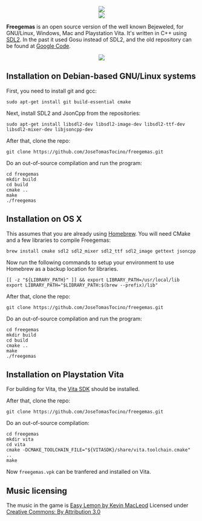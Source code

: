 <p align="center">
    <img src="https://raw.githubusercontent.com/JoseTomasTocino/freegemas/static/images/header_logo.png"><br>
    <img src="https://raw.githubusercontent.com/JoseTomasTocino/freegemas/static/images/header_gems.png"><br>
</p>

__Freegemas__ is an open source version of the well known Bejeweled, for GNU/Linux, Windows, Mac and Playstation Vita. It's written in C++ using [SDL2](https://www.libsdl.org/). In the past it used Gosu instead of SDL2, and the old repository can be found at [Google Code](https://code.google.com/archive/p/freegemas/).

<p align="center">
    <img src="https://raw.githubusercontent.com/JoseTomasTocino/freegemas/static/images/screenshot_1.png">
</p>    
        


## Installation on Debian-based GNU/Linux systems

First, you need to install git and gcc:

    sudo apt-get install git build-essential cmake

Next, install SDL2 and JsonCpp from the repositories:

    sudo apt-get install libsdl2-dev libsdl2-image-dev libsdl2-ttf-dev libsdl2-mixer-dev libjsoncpp-dev
    
After that, clone the repo:

    git clone https://github.com/JoseTomasTocino/freegemas.git
    
Do an out-of-source compilation and run the program:

    cd freegemas
    mkdir build
    cd build
    cmake ..
    make
    ./freegemas

## Installation on OS X

This assumes that you are already using [Homebrew](https://brew.sh/). You will need CMake and a few libraries to compile Freegemas:

    brew install cmake sdl2 sdl2_mixer sdl2_ttf sdl2_image gettext jsoncpp

Now run the following commands to setup your environment to use Homebrew as a backup location for libraries.

```
[[ -z "${LIBRARY_PATH}" ]] && export LIBRARY_PATH=/usr/local/lib
export LIBRARY_PATH="$LIBRARY_PATH:$(brew --prefix)/lib"
```

After that, clone the repo:

    git clone https://github.com/JoseTomasTocino/freegemas.git
    
Do an out-of-source compilation and run the program:

    cd freegemas
    mkdir build
    cd build
    cmake ..
    make
    ./freegemas

## Installation on Playstation Vita

For building for Vita, the [Vita SDK](https://vitasdk.org) should be installed.

After that, clone the repo:

    git clone https://github.com/JoseTomasTocino/freegemas.git

Do an out-of-source compilation:

    cd freegemas
    mkdir vita
    cd vita
    cmake -DCMAKE_TOOLCHAIN_FILE="${VITASDK}/share/vita.toolchain.cmake" ..
    make

Now ``freegemas.vpk`` can be tranfered and installed on Vita.

## Music licensing

The music in the game is [Easy Lemon by Kevin MacLeod](https://incompetech.com/music/royalty-free/index.html?isrc=USUAN1200076)
Licensed under [Creative Commons: By Attribution 3.0](https://creativecommons.org/licenses/by/3.0/)
